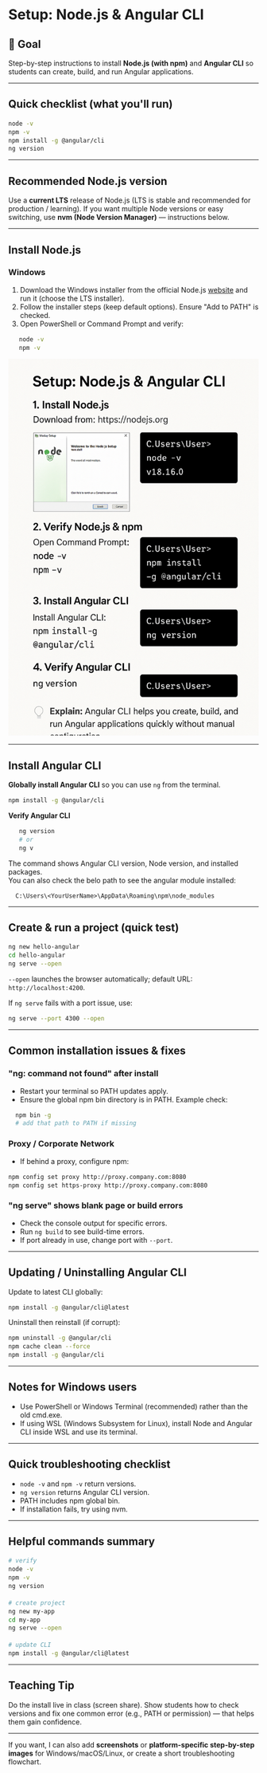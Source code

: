 # Setup: Node.js & Angular CLI

## 🎯 Goal

Step-by-step instructions to install **Node.js (with npm)** and **Angular CLI** so students can create, build, and run Angular applications.

---

## Quick checklist (what you'll run)

```bash
node -v
npm -v
npm install -g @angular/cli
ng version
```

---

## Recommended Node.js version

Use a **current LTS** release of Node.js (LTS is stable and recommended for production / learning). If you want multiple Node versions or easy switching, use **nvm (Node Version Manager)** — instructions below.

---

## Install Node.js

### Windows

1. Download the Windows installer from the official Node.js [website](https://nodejs.org/en/download) and run it (choose the LTS installer).
2. Follow the installer steps (keep default options). Ensure "Add to PATH" is checked.
3. Open PowerShell or Command Prompt and verify:

```bash
   node -v
   npm -v
```

![img.png](images/node_installation_steps.png)

---

## Install Angular CLI

**Globally install Angular CLI** so you can use `ng` from the terminal.

```bash
npm install -g @angular/cli
```

**Verify Angular CLI**

```bash
   ng version
   # or
   ng v
```

The command shows Angular CLI version, Node version, and installed packages.  
You can also check the belo path to see the angular module installed:

      C:\Users\<YourUserName>\AppData\Roaming\npm\node_modules

---

## Create & run a project (quick test)

```bash
ng new hello-angular
cd hello-angular
ng serve --open
```

`--open` launches the browser automatically; default URL: `http://localhost:4200`.

If `ng serve` fails with a port issue, use:

```bash
ng serve --port 4300 --open
```

---

## Common installation issues & fixes

### "ng: command not found" after install

* Restart your terminal so PATH updates apply.
* Ensure the global npm bin directory is in PATH. Example check:

```bash
  npm bin -g
  # add that path to PATH if missing
```

### Proxy / Corporate Network

* If behind a proxy, configure npm:

```bash
npm config set proxy http://proxy.company.com:8080
npm config set https-proxy http://proxy.company.com:8080
```

### "ng serve" shows blank page or build errors

* Check the console output for specific errors.
* Run `ng build` to see build-time errors.
* If port already in use, change port with `--port`.

---

## Updating / Uninstalling Angular CLI

Update to latest CLI globally:

```bash
npm install -g @angular/cli@latest
```

Uninstall then reinstall (if corrupt):

```bash
npm uninstall -g @angular/cli
npm cache clean --force
npm install -g @angular/cli
```

---

## Notes for Windows users

* Use PowerShell or Windows Terminal (recommended) rather than the old cmd.exe.
* If using WSL (Windows Subsystem for Linux), install Node and Angular CLI inside WSL and use its terminal.

---

## Quick troubleshooting checklist

* `node -v` and `npm -v` return versions.
* `ng version` returns Angular CLI version.
* PATH includes npm global bin.
* If installation fails, try using nvm.

---

## Helpful commands summary

```bash
# verify
node -v
npm -v
ng version

# create project
ng new my-app
cd my-app
ng serve --open

# update CLI
npm install -g @angular/cli@latest
```

---

## Teaching Tip

Do the install live in class (screen share). Show students how to check versions and fix one common error (e.g., PATH or permission) — that helps them gain confidence.

---

If you want, I can also add **screenshots** or **platform-specific step-by-step images** for Windows/macOS/Linux, or create a short troubleshooting flowchart.

